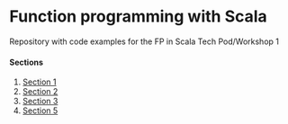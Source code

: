# Function programming with Scala
Repository with code examples for the FP in Scala Tech Pod/Workshop 1

#### Sections
1. [Section 1](https://github.com/kevvo83/fpinscala-tech-wshop-1/tree/main/src/main/scala/techpod/section1)
2. [Section 2](https://github.com/kevvo83/fpinscala-tech-wshop-1/tree/main/src/main/scala/techpod/section2)
3. [Section 3](https://github.com/kevvo83/fpinscala-tech-wshop-1/tree/main/src/main/scala/techpod/section3)
3. [Section 5](https://github.com/kevvo83/fpinscala-tech-wshop-1/tree/main/src/main/scala/techpod/section5)

